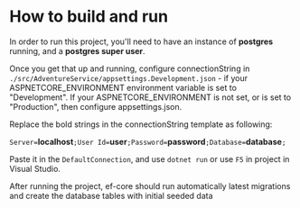 # How to build and run

In order to run this project, you'll need to have an instance of **postgres** running, and a **postgres super user**.

Once you get that up and running, configure connectionString in `./src/AdventureService/appsettings.Development.json` - if your ASPNETCORE_ENVIRONMENT environment variable is set to "Development". If your ASPNETCORE_ENVIRONMENT is not set, or is set to "Production", then configure appsettings.json.

Replace the bold strings in the connectionString template as following:

`Server=`**localhost**`;User Id=`**user**`;Password=`**password**`;Database=`**database**`;`

Paste it in the `DefaultConnection`, and use `dotnet run` or use `F5` in project in Visual Studio.

After running the project, ef-core should run automatically latest migrations and create the database tables with initial seeded data
